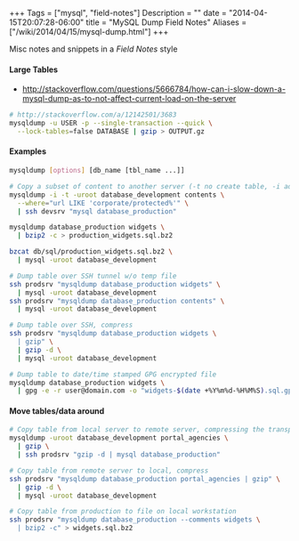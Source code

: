 +++
Tags = ["mysql", "field-notes"]
Description = ""
date = "2014-04-15T20:07:28-06:00"
title = "MySQL Dump Field Notes"
Aliases = ["/wiki/2014/04/15/mysql-dump.html"]
+++

Misc notes and snippets in a _Field Notes_ style
<!--more-->

#### Large Tables
  * http://stackoverflow.com/questions/5666784/how-can-i-slow-down-a-mysql-dump-as-to-not-affect-current-load-on-the-server

~~~ bash
# http://stackoverflow.com/a/12142501/3683
mysqldump -u USER -p --single-transaction --quick \
  --lock-tables=false DATABASE | gzip > OUTPUT.gz
~~~

#### Examples
~~~ bash
mysqldump [options] [db_name [tbl_name ...]]

# Copy a subset of content to another server (-t no create table, -i add info comments):
mysqldump -i -t -uroot database_development contents \
  --where="url LIKE 'corporate/protected%'" \
  | ssh devsrv "mysql database_production"

mysqldump database_production widgets \
  | bzip2 -c > production_widgets.sql.bz2

bzcat db/sql/production_widgets.sql.bz2 \
  | mysql -uroot database_development

# Dump table over SSH tunnel w/o temp file
ssh prodsrv "mysqldump database_production widgets" \
  | mysql -uroot database_development
ssh prodsrv "mysqldump database_production contents" \
  | mysql -uroot database_development

# Dump table over SSH, compress
ssh prodsrv "mysqldump database_production widgets \
  | gzip" \
  | gzip -d \
  | mysql -uroot database_development

# Dump table to date/time stamped GPG encrypted file
mysqldump database_production widgets \
  | gpg -e -r user@domain.com -o "widgets-$(date +%Y%m%d-%H%M%S).sql.gpg"
~~~


#### Move tables/data around
~~~ bash
# Copy table from local server to remote server, compressing the transport
mysqldump -uroot database_development portal_agencies \
  | gzip \
  | ssh prodsrv "gzip -d | mysql database_production"

# Copy table from remote server to local, compress
ssh prodsrv "mysqldump database_production portal_agencies | gzip" \
  | gzip -d \
  | mysql -uroot database_development

# Copy table from production to file on local workstation
ssh prodsrv "mysqldump database_production --comments widgets \
  | bzip2 -c" > widgets.sql.bz2
~~~
